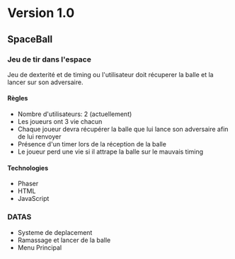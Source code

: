 # Version 1.0
## SpaceBall
### Jeu de tir dans l'espace

Jeu de dexterité et de timing ou l'utilisateur doit récuperer la balle et la lancer sur son adversaire.

#### Règles
* Nombre d'utilisateurs: 2 (actuellement)
* Les joueurs ont 3 vie chacun
* Chaque joueur devra récupérer la balle que lui lance son adversaire afin de lui renvoyer
* Présence d'un timer lors de la réception de la balle
* Le joueur perd une vie si il attrape la balle sur le mauvais timing

#### Technologies
* Phaser
* HTML
* JavaScript

### DATAS
* Systeme de deplacement
* Ramassage et lancer de la balle
* Menu Principal
